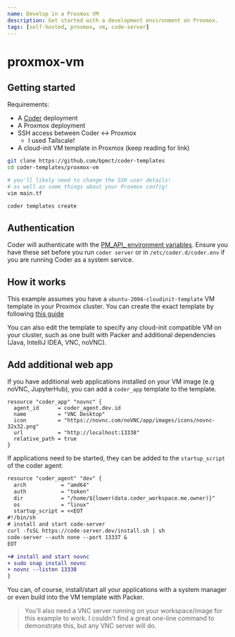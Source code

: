 ```yaml
---
name: Develop in a Proxmox VM
description: Get started with a development environment on Proxmox.
tags: [self-hosted, proxmox, vm, code-server]
---
```


# proxmox-vm

## Getting started

Requirements:

- A [Coder](https://github.com/coder/coder) deployment
- A Proxmox deployment
- SSH access between Coder <-> Proxmox
  - I used Tailscale!
- A cloud-init VM template in Proxmox (keep reading for link)

```sh
git clone https://github.com/bpmct/coder-templates
cd coder-templates/proxmox-vm

# you'll likely need to change the SSH user details!
# as well as some things about your Proxmox config!
vim main.tf

coder templates create
```

## Authentication

Coder will authenticate with the [PM_API_ environment variables](https://registry.terraform.io/providers/Telmate/proxmox/latest/docs#creating-the-connection-via-username-and-api-token). Ensure you have these set before you run `coder server` or in
`/etc/coder.d/coder.env` if you are running Coder as a system service.

## How it works

This example assumes you have a `ubuntu-2004-cloudinit-template` VM template in your Proxmox cluster. You can create the exact template
by following [this guide](https://austinsnerdythings.com/2021/08/30/how-to-create-a-proxmox-ubuntu-cloud-init-image/)

You can also edit the template to specify any cloud-init compatible VM on your cluster, such as one built with Packer and additional
dependencies (Java, IntelliJ IDEA, VNC, noVNC). 

## Add additional web app

If you have additional web applications installed on your VM image (e.g noVNC, JupyterHub), you can add a `coder_app` template
to the template.

```hcl
resource "coder_app" "novnc" {
  agent_id      = coder_agent.dev.id
  name          = "VNC Desktop"
  icon          = "https://novnc.com/noVNC/app/images/icons/novnc-32x32.png"
  url           = "http://localhost:13338"
  relative_path = true
}
```

If applications need to be started, they can be added to the `startup_script` of the coder agent:

```diff
resource "coder_agent" "dev" {
  arch           = "amd64"
  auth           = "token"
  dir            = "/home/${lower(data.coder_workspace.me.owner)}"
  os             = "linux"
  startup_script = <<EOT
#!/bin/sh
# install and start code-server
curl -fsSL https://code-server.dev/install.sh | sh
code-server --auth none --port 13337 &
EOT

+# install and start novnc
+ sudo snap install novnc
+ novnc --listen 13338
}
```

You can, of course, install/start all your applications with a system manager or even build
into the VM template with Packer.

> You'll also need a VNC server running on your workspace/image for this example to work.
> I couldn't find a great one-line command to demonstrate this, but any VNC server will do.
